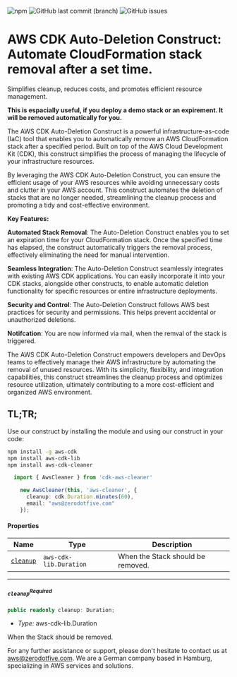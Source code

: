 ![npm](https://img.shields.io/npm/dw/cdk-aws-cleaner) ![GitHub last commit (branch)](https://img.shields.io/github/last-commit/ZDF-OSS/cdk-aws-cleaner/main) ![GitHub issues](https://img.shields.io/github/issues/ZDF-OSS/cdk-aws-cleaner)

# AWS CDK Auto-Deletion Construct: Automate CloudFormation stack removal after a set time. 

Simplifies cleanup, reduces costs, and promotes efficient resource management.

**This is espacially useful, if you deploy a demo stack or an expirement. It will be removed automatically for you.**

The AWS CDK Auto-Deletion Construct is a powerful infrastructure-as-code (IaC) tool that enables you to automatically remove an AWS CloudFormation stack after a specified period. Built on top of the AWS Cloud Development Kit (CDK), this construct simplifies the process of managing the lifecycle of your infrastructure resources.

By leveraging the AWS CDK Auto-Deletion Construct, you can ensure the efficient usage of your AWS resources while avoiding unnecessary costs and clutter in your AWS account. This construct automates the deletion of stacks that are no longer needed, streamlining the cleanup process and promoting a tidy and cost-effective environment.

**Key Features:**

**Automated Stack Removal**: The Auto-Deletion Construct enables you to set an expiration time for your CloudFormation stack. Once the specified time has elapsed, the construct automatically triggers the removal process, effectively eliminating the need for manual intervention.

**Seamless Integration**: The Auto-Deletion Construct seamlessly integrates with existing AWS CDK applications. You can easily incorporate it into your CDK stacks, alongside other constructs, to enable automatic deletion functionality for specific resources or entire infrastructure deployments.

**Security and Control**: The Auto-Deletion Construct follows AWS best practices for security and permissions. This helps prevent accidental or unauthorized deletions.

**Notifcation**: You are now informed via mail, when the remval of the stack is triggered.

The AWS CDK Auto-Deletion Construct empowers developers and DevOps teams to effectively manage their AWS infrastructure by automating the removal of unused resources. With its simplicity, flexibility, and integration capabilities, this construct streamlines the cleanup process and optimizes resource utilization, ultimately contributing to a more cost-efficient and organized AWS environment.

## TL;TR;

Use our construct by installing the module and using our construct in your code:

```sh
npm install -g aws-cdk
npm install aws-cdk-lib 
npm install aws-cdk-cleaner
```

```ts
  import { AwsCleaner } from 'cdk-aws-cleaner'
```

```ts
    new AwsCleaner(this, 'aws-cleaner', {
      cleanup: cdk.Duration.minutes(60),
      email: "aws@zerodotfive.com"
    });

```

#### Properties <a name="Properties" id="Properties"></a>

| **Name**                                                                              | **Type**                          | **Description**                   |
| ------------------------------------------------------------------------------------- | --------------------------------- | --------------------------------- |
| <code><a href="#cdk-aws-cleaner.IAwsCleanerProps.property.cleanup">cleanup</a></code> | <code>aws-cdk-lib.Duration</code> | When the Stack should be removed. |

---

##### `cleanup`<sup>Required</sup> <a name="cleanup" id="cdk-aws-cleaner.IAwsCleanerProps.property.cleanup"></a>

```typescript
public readonly cleanup: Duration;
```

- *Type:* aws-cdk-lib.Duration

When the Stack should be removed.

For any further assistance or support, please don't hesitate to contact us at aws@zerodotfive.com. We are a German company based in Hamburg, specializing in AWS services and solutions.